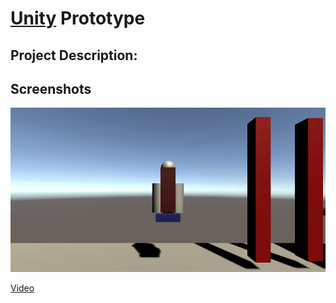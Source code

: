 # [Unity](https://unity.com/) Prototype

## Project Description:

## Screenshots


<img src='proto2.gif'>

[Video](proto.webm)
